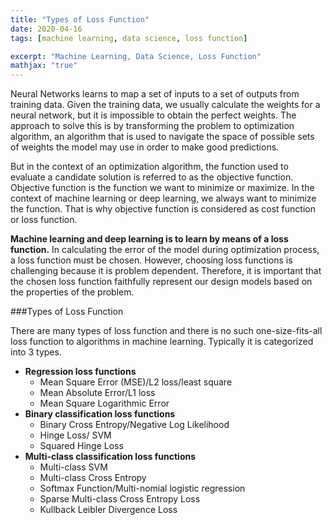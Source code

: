 ```yaml
---
title: "Types of Loss Function"
date: 2020-04-16
tags: [machine learning, data science, loss function]

excerpt: "Machine Learning, Data Science, Loss Function"
mathjax: "true"
---
```


Neural Networks learns to map a set of inputs to a set of outputs from training data. Given the training data, we usually calculate the weights for a neural network, but it is impossible to obtain the perfect weights. The approach to solve this is by transforming the problem to optimization algorithm, an algorithm that is used to navigate the space of possible sets of weights the model may use in order to make good predictions.

But in the context of an optimization algorithm, the function used to evaluate a candidate solution is referred to as the objective function. Objective function is the function we want to minimize or maximize. In the context of machine learning or deep learning, we always want to minimize the function. That is why objective function is considered as cost function or loss function.

**Machine learning and deep learning is to learn by means of a loss function.** In calculating the error of the model during optimization process, a loss function must be chosen. However, choosing loss functions is challenging because it is problem dependent. Therefore, it is important that the chosen loss function faithfully represent our design models based on the properties of the problem.

###Types of Loss Function

There are many types of loss function and there is no such one-size-fits-all loss function to algorithms in machine learning. Typically it is categorized into 3 types.

- **Regression loss functions**
  - Mean Square Error (MSE)/L2 loss/least square
  - Mean Absolute Error/L1 loss
  - Mean Square Logarithmic Error
- **Binary classification loss functions**
  - Binary Cross Entropy/Negative Log Likelihood
  - Hinge Loss/ SVM
  - Squared Hinge Loss
- **Multi-class classification loss functions**
  - Multi-class SVM
  - Multi-class Cross Entropy
  - Softmax Function/Multi-nomial logistic regression
  - Sparse Multi-class Cross Entropy Loss
  - Kullback Leibler Divergence Loss
